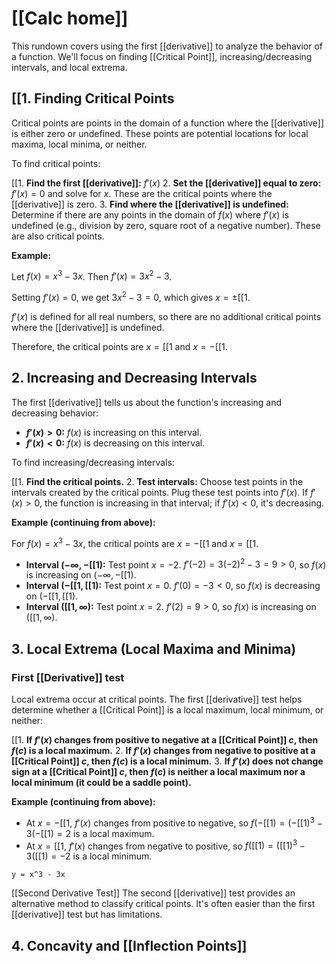 # [[Calc home]]

This rundown covers using the first [[derivative]] to analyze the behavior of a function.  We'll focus on finding [[Critical Point]], increasing/decreasing intervals, and local extrema.

## [[1. Finding Critical Points

Critical points are points in the domain of a function where the [[derivative]] is either zero or undefined.  These points are potential locations for local maxima, local minima, or neither.

To find critical points:

[[1. **Find the first [[derivative]]:** $f'(x)$
2. **Set the [[derivative]] equal to zero:** $f'(x) = 0$ and solve for $x$.  These are the critical points where the [[derivative]] is zero.
3. **Find where the [[derivative]] is undefined:** Determine if there are any points in the domain of $f(x)$ where $f'(x)$ is undefined (e.g., division by zero, square root of a negative number). These are also critical points.

**Example:**

Let $f(x) = x^3 - 3x$. Then $f'(x) = 3x^2 - 3$.

Setting $f'(x) = 0$, we get $3x^2 - 3 = 0$, which gives $x = \pm [[1$.

$f'(x)$ is defined for all real numbers, so there are no additional critical points where the [[derivative]] is undefined.

Therefore, the critical points are $x = [[1$ and $x = -[[1$.


## 2. Increasing and Decreasing Intervals

The first [[derivative]] tells us about the function's increasing and decreasing behavior:

* **$f'(x) > 0$:**  $f(x)$ is increasing on this interval.
* **$f'(x) < 0$:** $f(x)$ is decreasing on this interval.

To find increasing/decreasing intervals:

[[1. **Find the critical points.**
2. **Test intervals:** Choose test points in the intervals created by the critical points.  Plug these test points into $f'(x)$. If $f'(x) > 0$, the function is increasing in that interval; if $f'(x) < 0$, it's decreasing.


**Example (continuing from above):**

For $f(x) = x^3 - 3x$, the critical points are $x = -[[1$ and $x = [[1$.

* **Interval $(-\infty, -[[1)$:** Test point $x = -2$. $f'(-2) = 3(-2)^2 - 3 = 9 > 0$, so $f(x)$ is increasing on $(-\infty, -[[1)$.
* **Interval $(-[[1, [[1)$:** Test point $x = 0$. $f'(0) = -3 < 0$, so $f(x)$ is decreasing on $(-[[1, [[1)$.
* **Interval $([[1, \infty)$:** Test point $x = 2$. $f'(2) = 9 > 0$, so $f(x)$ is increasing on $([[1, \infty)$.


## 3. Local Extrema (Local Maxima and Minima)

### First [[Derivative]] test
Local extrema occur at critical points.  The first [[derivative]] test helps determine whether a [[Critical Point]] is a local maximum, local minimum, or neither:

[[1. **If $f'(x)$ changes from positive to negative at a [[Critical Point]] $c$, then $f(c)$ is a local maximum.**
2. **If $f'(x)$ changes from negative to positive at a [[Critical Point]] $c$, then $f(c)$ is a local minimum.**
3. **If $f'(x)$ does not change sign at a [[Critical Point]] $c$, then $f(c)$ is neither a local maximum nor a local minimum (it could be a saddle point).**


**Example (continuing from above):**

* At $x = -[[1$, $f'(x)$ changes from positive to negative, so $f(-[[1) = (-[[1)^3 - 3(-[[1) = 2$ is a local maximum.
* At $x = [[1$, $f'(x)$ changes from negative to positive, so $f([[1) = ([[1)^3 - 3([[1) = -2$ is a local minimum.


```desmos-graph
y = x^3 - 3x
```

[[Second Derivative Test]]  The second [[derivative]] test provides an alternative method to classify critical points.  It's often easier than the first [[derivative]] test but has limitations.

## 4. Concavity and [[Inflection Points]]

